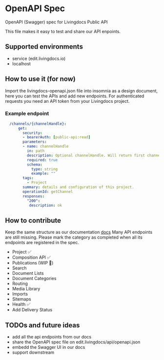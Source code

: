 # OpenAPI Spec
OpenAPI (Swagger) spec for Livingdocs Public API

This file makes it easy to test and share our API enpoints.

## Supported environments
- service (edit.livingdocs.io)
- localhost

## How to use it (for now)
Import the livingdocs-openapi.json file into insomnia as a design document, here you can test the APIs and add new endpoints.
For authenticated requests you need an API token from your Livingdocs project.

### Example endpoint
```yaml
  /channels/{channelHandle}:
      get:
        security:
        - bearerAuth: [public-api:read]
        parameters:
        - name: channelHandle
          in: path
          description: Optional channelHandle. Will return first channel of a project if none is passed.
          required: true
          schema:
            type: string
            example: ""
        tags:
          - Project
        summary: details and configuration of this project.
        operationId: getChannel
        responses:
          "200":
           description: ok
```
## How to contribute
Keep the same structure as our documentation [docs](https://docs.livingdocs.io/reference-docs/public-api/)
Many API endpoints are still missing. Please mark the category as completed when all its endpoints are registered in the spec.
- Project ✅
- Composition API ✅
- Publications (WIP 🚧)
- Search
- Document Lists
- Document Categories
- Routing
- Media Library
- Imports
- Sitemaps
- Health ✅
- Add Delivery Status


## TODOs and future ideas
- add all the api endpoints from our docs
- share the OpenAPI spec file on edit.livingdocs/api/openapi.json
- embedd the Swagger UI in our docs
- support downstream
